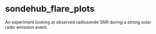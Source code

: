 # sondehub_flare_plots
An experiment looking at observed radiosonde SNR during a strong solar radio emission event.
